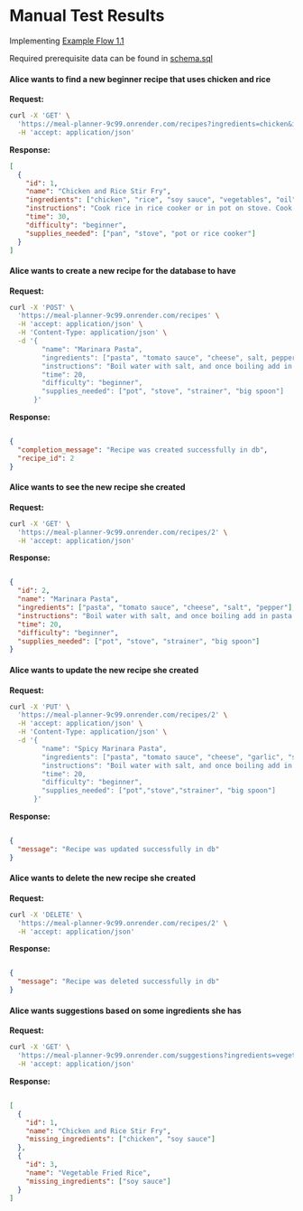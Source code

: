 # Manual Test Results

Implementing [Example Flow 1.1](ExampleFlows.md#2-get-a-recipe)

Required prerequisite data can be found in [schema.sql](../schema.sql)

#### Alice wants to find a new beginner recipe that uses chicken and rice 

**Request:** 

```bash
curl -X 'GET' \
  'https://meal-planner-9c99.onrender.com/recipes?ingredients=chicken&ingredients=rice&skill_level=beginner' \
  -H 'accept: application/json' 

```
**Response:**
```json
[
  {
    "id": 1,
    "name": "Chicken and Rice Stir Fry",
    "ingredients": ["chicken", "rice", "soy sauce", "vegetables", "oil"],
    "instructions": "Cook rice in rice cooker or in pot on stove. Cook chicken and vegetables in a pan with soy sauce and oil. Once cooked mix with rice.",
    "time": 30,
    "difficulty": "beginner",
    "supplies_needed": ["pan", "stove", "pot or rice cooker"]
  }
]
```


#### Alice wants to create a new recipe for the database to have

**Request:** 

```bash
curl -X 'POST' \
  'https://meal-planner-9c99.onrender.com/recipes' \
  -H 'accept: application/json' \
  -H 'Content-Type: application/json' \
  -d '{
        "name": "Marinara Pasta",
        "ingredients": ["pasta", "tomato sauce", "cheese", salt, pepper],
        "instructions": "Boil water with salt, and once boiling add in pasta. Once pasta cooked strain pasta, keep 1 cup of pasta water, and then add in sauce, seasonings, and cheese",
        "time": 20,
        "difficulty": "beginner",
        "supplies_needed": ["pot", "stove", "strainer", "big spoon"]
      }'
```


**Response:**
```json

{
  "completion_message": "Recipe was created successfully in db",
  "recipe_id": 2
}
```

#### Alice wants to see the new recipe she created 

**Request:** 

```bash
curl -X 'GET' \
  'https://meal-planner-9c99.onrender.com/recipes/2' \
  -H 'accept: application/json'
```

**Response:**
```json

{
  "id": 2,
  "name": "Marinara Pasta",
  "ingredients": ["pasta", "tomato sauce", "cheese", "salt", "pepper"],
  "instructions": "Boil water with salt, and once boiling add in pasta. Once pasta cooked strain pasta, keep 1 cup of pasta water, and then add in sauce, seasonings, and cheese",
  "time": 20,
  "difficulty": "beginner",
  "supplies_needed": ["pot", "stove", "strainer", "big spoon"]
}
```

#### Alice wants to update the new recipe she created

**Request:** 

```bash
curl -X 'PUT' \
  'https://meal-planner-9c99.onrender.com/recipes/2' \
  -H 'accept: application/json' \
  -H 'Content-Type: application/json' \
  -d '{
        "name": "Spicy Marinara Pasta",
        "ingredients": ["pasta", "tomato sauce", "cheese", "garlic", "salt", "pepper", "red pepper flakes"],
        "instructions": "Boil water with salt, and once boiling add in pasta. Once pasta cooked strain pasta, keep 1 cup of pasta water, and then add in sauce, seasonings, and cheese",
        "time": 20,
        "difficulty": "beginner",
        "supplies_needed": ["pot","stove","strainer", "big spoon"]
      }'
```

**Response:**
```json

{
  "message": "Recipe was updated successfully in db"
}
```

#### Alice wants to delete the new recipe she created

**Request:** 

```bash 
curl -X 'DELETE' \
  'https://meal-planner-9c99.onrender.com/recipes/2' \
  -H 'accept: application/json'
```

**Response:**
```json

{
  "message": "Recipe was deleted successfully in db"
}
```

#### Alice wants suggestions based on some ingredients she has 

**Request:** 

```bash 
curl -X 'GET' \
  'https://meal-planner-9c99.onrender.com/suggestions?ingredients=vegetables&ingredients=rice' \
  -H 'accept: application/json'
  ```

**Response:**
```json

[
  {
    "id": 1,
    "name": "Chicken and Rice Stir Fry",
    "missing_ingredients": ["chicken", "soy sauce"]
  },
  {
    "id": 3,
    "name": "Vegetable Fried Rice",
    "missing_ingredients": ["soy sauce"]
  }
]